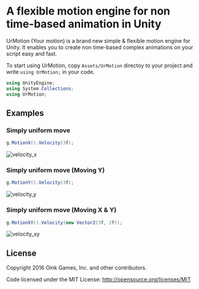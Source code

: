 # A flexible motion engine for non time-based animation in Unity

UrMotion (Your motion) is a brand new simple & flexible motion engine for Unity.
It enables you to create non time-based complex animations on your script easy and fast.

To start using UrMotion, copy `Assets/UrMotion` directoy to your project and write `using UrMotion;` in your code.

```C#
using UnityEngine;
using System.Collections;
using UrMotion;
```

## Examples

### Simply uniform move

```C#
g.MotionX().Velocity(3f);
```

![velocity_x](https://cloud.githubusercontent.com/assets/1482297/13745657/a492e7fa-ea32-11e5-98dd-22f61cdd7617.gif)

### Simply uniform move (Moving Y)

```C#
g.MotionY().Velocity(3f);
```

![velocity_y](https://cloud.githubusercontent.com/assets/1482297/13745812/6cbe3ffe-ea33-11e5-8cf1-6b1a64b02502.gif)

### Simply uniform move (Moving X & Y)

```C#
g.MotionXY().Velocity(new Vector2(3f, 2f));
```

![velocity_xy](https://cloud.githubusercontent.com/assets/1482297/13745885/ce749d06-ea33-11e5-8848-dbd05516affa.gif)

## License

Copyright 2016 Oink Games, Inc. and other contributors.

Code licensed under the MIT License: http://opensource.org/licenses/MIT
